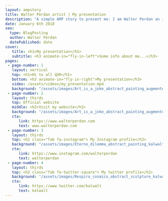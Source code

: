 ```yaml
---
layout: ampstory
title: Walter Perdan artist | My presentation
description: "A simple AMP story to present me: I am Walter Perdan an italian visual artist who make art in different forms of expression."
date: January 6th 2018
seo:
  type: BlogPosting
  author: Walter Perdan
  datePublished: date
cover:
   title: <h1>My presentation</h1>
   subtitle: <h3 animate-in="fly-in-left">Some info about me...</h3>
pages:
 - page-number: 1
   layout: vertical
   top: <h1>Hi to all 😃❗❗</h1>
   bottom: <h3 animate-in="fly-in-right">My presentation</h3>
   video: /assets/videos/my_presentation.mp4
   background: "/assets/images/Art_is_a_joke_abstract_painting_augmented_reality_interactive_kalwalt.jpg"
 - page-number: 2
   layout: thirds
   top: Official website
   middle: <h2>Visit my website</h2>
   background: "/assets/images/Art_is_a_joke_abstract_painting_augmented_reality_interactive_kalwalt.jpg"
   cta:
      link: https://www.walterperdan.com
      text: www.walterperdan.com
 - page-number: 3
   layout: thirds
   top: <h2 class="fab fa-instagram"> My Instagram profile</h2>
   background: "/assets/images/Eterno_dilemma_abstract_painting_kalwalt.jpg"
   cta:
      link: https://www.instagram.com/walterperdan
      text: walterperdan
 - page-number: 4
   layout: thirds
   top: <h2 class="fab fa-twitter-square"> My twitter profile</h2>
   background: "/assets/images/Respiro_cosmico_abstract_sculpture_kalwalt.jpg"
   cta:
      link: https://www.twitter.com/kalwalt
      text: kalwalt
---
```

